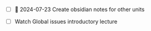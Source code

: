 - [ ] 📅 2024-07-23 Create obsidian notes for other units
- [ ] Watch Global issues introductory lecture

